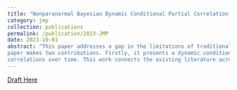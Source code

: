 ```yaml
---
title: "Nonparanormal Bayesian Dynamic Conditional Partial Correlation Model with Multivariate Volatility Applications"
category: jmp
collection: publications
permalink: /publication/2023-JMP
date: 2023-10-01
abstract: "This paper addresses a gap in the limitations of traditional multivariate volatility models in capturing complex conditional dependencies. To address this, we introduce a new perspective through a dynamic framework integrated with the Nonparanormal model for estimating dynamic conditional partial correlations. Unlike existing methodologies, our approach employs precision matrices and focuses on their temporal evolution, providing a more nuanced understanding of conditional independence among multiple assets. The
paper makes two contributions. Firstly, it presents a dynamic conditional framework that leverages precision matrices, achieved through Bayesian estimation methods incorporating elements from DCC-GARCH and DC-MSV models. Secondly, the paper handles high-dimensional settings through a coherent Bayesian estimation procedure, addressing the computational burdens associated with large datasets. A Monte Carlo simulation and empirical applications substantiate the method’s efficacy, particularly in settings with dynamic conditional correlations. The proposed methodology enhances the granularity of financial market analysis by providing a richer representation of conditional partial
correlations over time. This work connects the existing literature across high-dimensional multivariate volatility models, copula models, and Nonparanormal models."
---
```


[Draft Here](files/JMP__Hayun_Song_Draft_101223)
